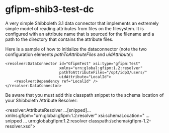 # gfipm-shib3-test-dc
A very simple Shibboleth 3.1 data connector that implements an extremely simple model of reading attributes from files on the filesystem.  It is configured with an attribute name that is sourced for the filename and a path to the directory that contains the attribute files.

Here is a sample of how to initialize the dataconnector (note the two configuration elements *pathToAttributeFiles* and *uidAttribute*):

    <resolver:DataConnector id="GfipmTest" xsi:type="gfipm:Test" 
                            xmlns="urn:global:gfipm:1.2:resolver"
                            pathToAttributeFiles="/opt/idp3/users/"
                            uidAttribute="LocalId">
        <resolver:Dependency ref="LocalId" />
    </resolver:DataConnector>

Be aware that you must add this classpath snippet to the schema location of your Shibboleth Attribute Resolver:
 
   <resolver:AttributeResolver
        ...[snipped]...
        xmlns:gfipm="urn:global:gfipm:1.2:resolver"
        xsi:schemaLocation=" ... snipped ...
                            urn:global:gfipm:1.2:resolver classpath:/schema/gfipm-1.2-resolver.xsd">
 

